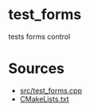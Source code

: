 # test_forms

tests forms control

# Sources

* [src/test_forms.cpp](src/test_forms.cpp)
* [CMakeLists.txt](CMakeLists.txt)
